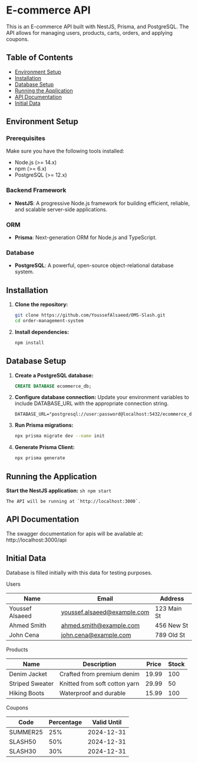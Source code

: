 # E-commerce API

This is an E-commerce API built with NestJS, Prisma, and PostgreSQL. The API allows for managing users, products, carts, orders, and applying coupons.

## Table of Contents
- [Environment Setup](#environment-setup)
- [Installation](#installation)
- [Database Setup](#database-setup)
- [Running the Application](#running-the-application)
- [API Documentation](#api-documentation)
- [Initial Data](#initial-data)

## Environment Setup

### Prerequisites
Make sure you have the following tools installed:
- Node.js (>= 14.x)
- npm (>= 6.x)
- PostgreSQL (>= 12.x)

### Backend Framework
- **NestJS**: A progressive Node.js framework for building efficient, reliable, and scalable server-side applications.

### ORM
- **Prisma**: Next-generation ORM for Node.js and TypeScript.

### Database
- **PostgreSQL**: A powerful, open-source object-relational database system.

## Installation

1. **Clone the repository:**
    ```sh
    git clone https://github.com/YoussefAlsaeed/OMS-Slash.git
    cd order-management-system
    ```

2. **Install dependencies:**
    ```sh
    npm install
    ```

## Database Setup

1. **Create a PostgreSQL database:**
    ```sql
    CREATE DATABASE ecommerce_db;
    ```

2. **Configure database connection:**
    Update your environment variables to include DATABASE_URL with the appropriate connection string.
    ```env
    DATABASE_URL="postgresql://user:password@localhost:5432/ecommerce_db"
    ```

3. **Run Prisma migrations:**
    ```sh
    npx prisma migrate dev --name init
    ```

4. **Generate Prisma Client:**
    ```sh
    npx prisma generate
    ```

## Running the Application

   **Start the NestJS application:**
    ```sh
    npm start
    ```

    The API will be running at `http://localhost:3000`.

## API Documentation
   The swagger documentation for apis will be available at:
   http://localhost:3000/api

## Initial Data

Database is filled initially with this data for testing purposes.

Users

| Name           | Email                       | Address      |
|----------------|-----------------------------|--------------|
| Youssef Alsaeed| youssef.alsaeed@example.com | 123 Main St  |
| Ahmed Smith    | ahmed.smith@example.com     | 456 New St   |
| John Cena      | john.cena@example.com       | 789 Old St   |

Products

| Name           | Description                | Price | Stock |
|----------------|----------------------------|-------|-------|
| Denim Jacket   | Crafted from premium denim | 19.99 | 100   |
| Striped Sweater| Knitted from soft cotton yarn | 29.99 | 50    |
| Hiking Boots   | Waterproof and durable     | 15.99 | 100   |


Coupons

| Code     | Percentage | Valid Until |
|----------|-------------|-------------|
| SUMMER25 | 25%         | 2024-12-31  |
| SLASH50  | 50%         | 2024-12-31  |
| SLASH30  | 30%         | 2024-12-31  |



